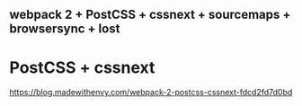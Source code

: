 
## webpack 2 + PostCSS + cssnext + sourcemaps + browsersync + lost


# PostCSS + cssnext
https://blog.madewithenvy.com/webpack-2-postcss-cssnext-fdcd2fd7d0bd